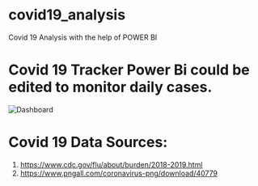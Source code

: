 # covid19_analysis
Covid 19 Analysis with the help of POWER BI

# Covid 19 Tracker Power Bi could be edited to monitor daily cases.


![Dashboard](https://github.com/sarthaksanyasi/covid19_analysis/assets/34741404/305620f0-2279-4a3c-8ebd-b79d159bd50e)



# **Covid 19 Data Sources:** 
1. https://www.cdc.gov/flu/about/burden/2018-2019.html 
2. https://www.pngall.com/coronavirus-png/download/40779
